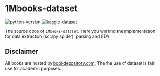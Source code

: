 # 1Mbooks-dataset
![python-version](https://img.shields.io/badge/python-3.6%2B-blue) [![kaggle-dataset](https://img.shields.io/badge/KAGGLE_DATASET-cyan)](https://www.kaggle.com/sp1thas/1mbooks-dataset) 

The source code of `1Mbooks-dataset`. Here you will find the implementation for data extraction (scrapy spider), parsing and EDA.


## Disclaimer

All books are hosted by [bookdepository.com](https://bookdepository.com). The the use of dataset is fair use for academic purposes.